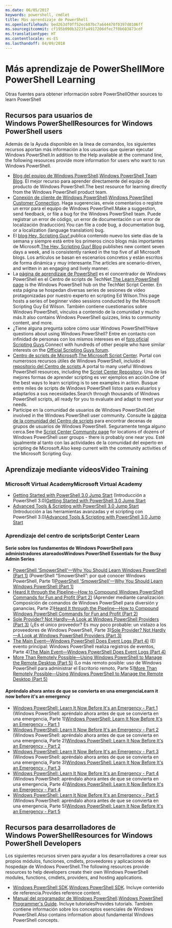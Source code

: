 ```yaml
---
ms.date: 06/05/2017
keywords: powershell, cmdlet
title: Más aprendizaje de PowerShell
ms.openlocfilehash: bed263df0ff52ec687bc7a644470f0397d0106ff
ms.sourcegitcommit: cf195b090b3223fa4917206dfec7f0b603873cdf
ms.translationtype: HT
ms.contentlocale: es-ES
ms.lasthandoff: 04/09/2018
---
```

# <a name="more-powershell-learning"></a><span data-ttu-id="56c3c-103">Más aprendizaje de PowerShell</span><span class="sxs-lookup"><span data-stu-id="56c3c-103">More PowerShell Learning</span></span>

<span data-ttu-id="56c3c-104">Otras fuentes para obtener información sobre PowerShell</span><span class="sxs-lookup"><span data-stu-id="56c3c-104">Other sources to learn PowerShell</span></span>

## <a name="resources-for-windows-powershell-users"></a><span data-ttu-id="56c3c-105">Recursos para usuarios de Windows PowerShell</span><span class="sxs-lookup"><span data-stu-id="56c3c-105">Resources for Windows PowerShell users</span></span>

<span data-ttu-id="56c3c-106">Además de la Ayuda disponible en la línea de comandos, los siguientes recursos aportan más información a los usuarios que quieran ejecutar Windows PowerShell.</span><span class="sxs-lookup"><span data-stu-id="56c3c-106">In addition to the Help available at the command line, the following resources provide more information for users who want to run Windows PowerShell.</span></span>

- <span data-ttu-id="56c3c-107">[Blog del equipo de Windows PowerShell](http://blogs.msdn.com/b/powershell/).</span><span class="sxs-lookup"><span data-stu-id="56c3c-107">[Windows PowerShell Team Blog](http://blogs.msdn.com/b/powershell/).</span></span> <span data-ttu-id="56c3c-108">El mejor recurso para aprender directamente del equipo de producto de Windows PowerShell.</span><span class="sxs-lookup"><span data-stu-id="56c3c-108">The best resource for learning directly from the Windows PowerShell product team.</span></span>
- <span data-ttu-id="56c3c-109">[Conexión de cliente de Windows PowerShell](http://Connect.Microsoft.com/PowerShell).</span><span class="sxs-lookup"><span data-stu-id="56c3c-109">[Windows PowerShell Customer Connection](http://Connect.Microsoft.com/PowerShell).</span></span> <span data-ttu-id="56c3c-110">Haga sugerencias, envíe comentarios o registre un error para el equipo de Windows PowerShell.</span><span class="sxs-lookup"><span data-stu-id="56c3c-110">Make a suggestion, send feedback, or file a bug for the Windows PowerShell team.</span></span> <span data-ttu-id="56c3c-111">Puede registrar un error de código, un error de documentación o un error de localización (traducción).</span><span class="sxs-lookup"><span data-stu-id="56c3c-111">You can file a code bug, a documentation bug, or a localization (language translation) bug.</span></span>
- <span data-ttu-id="56c3c-112">El [blog Hey, Scripting Guy! ](https://blogs.technet.microsoft.com/heyscriptingguy/) publica contenido nuevo los siete días de la semana y siempre está entre los primeros cinco blogs más importantes de Microsoft.</span><span class="sxs-lookup"><span data-stu-id="56c3c-112">[The Hey, Scripting Guy! Blog](https://blogs.technet.microsoft.com/heyscriptingguy/) publishes new content seven days a week, and is consistently ranked in the top five of all Microsoft blogs.</span></span> <span data-ttu-id="56c3c-113">Los artículos se basan en escenarios concretos y están escritos de forma dinámica y muy interesante.</span><span class="sxs-lookup"><span data-stu-id="56c3c-113">The articles are scenario-driven, and written in an engaging and lively manner.</span></span>
- <span data-ttu-id="56c3c-114">La [página de aprendizaje de PowerShell](https://blogs.technet.microsoft.com/heyscriptingguy/2015/01/04/weekend-scripter-the-best-ways-to-learn-powershell/) es el concentrador de Windows PowerShell en el Centro de scripts de TechNet.</span><span class="sxs-lookup"><span data-stu-id="56c3c-114">[The Learn PowerShell page](https://blogs.technet.microsoft.com/heyscriptingguy/2015/01/04/weekend-scripter-the-best-ways-to-learn-powershell/) is the Windows PowerShell hub on the TechNet Script Center.</span></span> <span data-ttu-id="56c3c-115">En esta página se hospedan diversas series de sesiones de vídeo protagonizadas por nuestro experto en scripting Ed Wilson.</span><span class="sxs-lookup"><span data-stu-id="56c3c-115">This page hosts a series of beginner video sessions conducted by the Microsoft Scripting Guy Ed Wilson.</span></span> <span data-ttu-id="56c3c-116">También contiene cuestionarios sobre Windows PowerShell, vínculos a contenido de la comunidad y mucho más.</span><span class="sxs-lookup"><span data-stu-id="56c3c-116">It also contains Windows PowerShell quizzes, links to community content, and more.</span></span>
- <span data-ttu-id="56c3c-117">¿Tiene alguna pregunta sobre cómo usar Windows PowerShell?</span><span class="sxs-lookup"><span data-stu-id="56c3c-117">Have questions about using Windows PowerShell?</span></span> <span data-ttu-id="56c3c-118">Entre en contacto con infinidad de personas con los mismos intereses en el [foro oficial Scripting Guys](http://social.technet.microsoft.com/forums/itcg/threads/).</span><span class="sxs-lookup"><span data-stu-id="56c3c-118">Connect with hundreds of other people who have similar interests on the [Official Scripting Guys forum](http://social.technet.microsoft.com/forums/itcg/threads/).</span></span>
- <span data-ttu-id="56c3c-119">[Centro de scripts de Microsoft](https://technet.microsoft.com/scriptcenter).</span><span class="sxs-lookup"><span data-stu-id="56c3c-119">[The Microsoft Script Center](https://technet.microsoft.com/scriptcenter).</span></span> <span data-ttu-id="56c3c-120">Portal con numerosos recursos útiles de Windows PowerShell, incluido el [repositorio del Centro de scripts](http://gallery.technet.microsoft.com/scriptcenter/).</span><span class="sxs-lookup"><span data-stu-id="56c3c-120">A portal to many useful Windows PowerShell resources, including the [Script Center Repository](http://gallery.technet.microsoft.com/scriptcenter/).</span></span> <span data-ttu-id="56c3c-121">Una de las mejores formas de aprender scripting es ver ejemplos en acción.</span><span class="sxs-lookup"><span data-stu-id="56c3c-121">One of the best ways to learn scripting is to see examples in action.</span></span> <span data-ttu-id="56c3c-122">Busque entre miles de scripts de Windows PowerShell listos para evaluarlos y adaptarlos a sus necesidades.</span><span class="sxs-lookup"><span data-stu-id="56c3c-122">Search through thousands of Windows PowerShell scripts, all ready for you to evaluate and adapt to meet your needs.</span></span>
- <span data-ttu-id="56c3c-123">Participe en la comunidad de usuarios de Windows PowerShell.</span><span class="sxs-lookup"><span data-stu-id="56c3c-123">Get involved in the Windows PowerShell user community.</span></span> <span data-ttu-id="56c3c-124">Consulte la [página de la comunidad del Centro de scripts](https://technet.microsoft.com/scriptcenter/hh182567.aspx) para encontrar decenas de grupos de usuarios de Windows PowerShell. Seguramente tenga alguno cerca.</span><span class="sxs-lookup"><span data-stu-id="56c3c-124">See the [Script Center Community page](https://technet.microsoft.com/scriptcenter/hh182567.aspx) for locations of dozens of Windows PowerShell user groups - there is probably one near you.</span></span> <span data-ttu-id="56c3c-125">Esté igualmente al tanto con las actividades de la comunidad del experto en scripting de Microsoft.</span><span class="sxs-lookup"><span data-stu-id="56c3c-125">Also keep current with the community activities of the Microsoft Scripting Guy.</span></span>

## <a name="video-training"></a><span data-ttu-id="56c3c-126">Aprendizaje mediante vídeos</span><span class="sxs-lookup"><span data-stu-id="56c3c-126">Video Training</span></span>

### <a name="microsoft-virtual-academy"></a><span data-ttu-id="56c3c-127">Microsoft Virtual Academy</span><span class="sxs-lookup"><span data-stu-id="56c3c-127">Microsoft Virtual Academy</span></span>
- <span data-ttu-id="56c3c-128">[Getting Started with PowerShell 3.0 Jump Start](https://mva.microsoft.com/en-US/training-courses/getting-started-with-powershell-30-jump-start-8276) (Introducción a PowerShell 3.0)</span><span class="sxs-lookup"><span data-stu-id="56c3c-128">[Getting Started with PowerShell 3.0 Jump Start](https://mva.microsoft.com/en-US/training-courses/getting-started-with-powershell-30-jump-start-8276)</span></span>
- <span data-ttu-id="56c3c-129">[Advanced Tools & Scripting with PowerShell 3.0 Jump Start](https://mva.microsoft.com/en-US/training-courses/advanced-tools-scripting-with-powershell-30-jump-start-8231) (Introducción a las herramientas avanzadas y el scripting con PowerShell 3.0)</span><span class="sxs-lookup"><span data-stu-id="56c3c-129">[Advanced Tools & Scripting with PowerShell 3.0 Jump Start](https://mva.microsoft.com/en-US/training-courses/advanced-tools-scripting-with-powershell-30-jump-start-8231)</span></span>

### <a name="script-center-learn"></a><span data-ttu-id="56c3c-130">Aprendizaje del centro de scripts</span><span class="sxs-lookup"><span data-stu-id="56c3c-130">Script Center Learn</span></span>
#### <a name="windows-powershell-essentials-for-the-busy-admin-series"></a><span data-ttu-id="56c3c-131">Serie sobre los fundamentos de Windows PowerShell para administradores atareados</span><span class="sxs-lookup"><span data-stu-id="56c3c-131">Windows PowerShell Essentials for the Busy Admin Series</span></span>
- <span data-ttu-id="56c3c-132">[PowerShell 'SmowerShell'—Why You Should Learn Windows PowerShell &#40;Part 1&#41;](http://dlbmodigital.microsoft.com/webcasts/wmv/23976_Dnl_L.wmv) (PowerShell “SmowerShell”: por qué conocer Windows PowerShell, Parte 1)</span><span class="sxs-lookup"><span data-stu-id="56c3c-132">[PowerShell 'SmowerShell'—Why You Should Learn Windows PowerShell &#40;Part 1&#41;](http://dlbmodigital.microsoft.com/webcasts/wmv/23976_Dnl_L.wmv)</span></span>
- <span data-ttu-id="56c3c-133">[Heard It through the Pipeline—How to Compound Windows PowerShell Commands for Fun and Profit &#40;Part 2&#41;](http://dlbmodigital.microsoft.com/webcasts/wmv/23977_Dnl_L.wmv) (Aprender mediante canalización: Composición de comandos de Windows PowerShell para diversión y ganancias, Parte 2)</span><span class="sxs-lookup"><span data-stu-id="56c3c-133">[Heard It through the Pipeline—How to Compound Windows PowerShell Commands for Fun and Profit &#40;Part 2&#41;](http://dlbmodigital.microsoft.com/webcasts/wmv/23977_Dnl_L.wmv)</span></span>
- <span data-ttu-id="56c3c-134">[Sole Provider? Not Hardly—A Look at Windows PowerShell Providers &#40;Part 3&#41;](http://dlbmodigital.microsoft.com/webcasts/wmv/23978_Dnl_L.wmv) (¿Es el único proveedor? Es muy poco probable: un vistazo a los proveedores de Windows PowerShell, Parte 3)</span><span class="sxs-lookup"><span data-stu-id="56c3c-134">[Sole Provider? Not Hardly—A Look at Windows PowerShell Providers &#40;Part 3&#41;](http://dlbmodigital.microsoft.com/webcasts/wmv/23978_Dnl_L.wmv)</span></span>
- <span data-ttu-id="56c3c-135">[The Main Event—Windows PowerShell Does Event Logs &#40;Part 4&#41;](http://dlbmodigital.microsoft.com/webcasts/wmv/23979_Dnl_L.wmv) (El evento principal: Windows PowerShell realiza registros de eventos, Parte 4)</span><span class="sxs-lookup"><span data-stu-id="56c3c-135">[The Main Event—Windows PowerShell Does Event Logs &#40;Part 4&#41;](http://dlbmodigital.microsoft.com/webcasts/wmv/23979_Dnl_L.wmv)</span></span>
- <span data-ttu-id="56c3c-136">[More Than Remotely Possible—Using Windows PowerShell to Manage the Remote Desktop &#40;Part 5&#41;](http://dlbmodigital.microsoft.com/webcasts/wmv/23980_Dnl_L.wmv) (Lo más remoto posible: uso de Windows PowerShell para administrar el Escritorio remoto, Parte 5)</span><span class="sxs-lookup"><span data-stu-id="56c3c-136">[More Than Remotely Possible—Using Windows PowerShell to Manage the Remote Desktop &#40;Part 5&#41;](http://dlbmodigital.microsoft.com/webcasts/wmv/23980_Dnl_L.wmv)</span></span>

#### <a name="learn-it-now-before-its-an-emergency"></a><span data-ttu-id="56c3c-137">Apréndalo ahora antes de que se convierta en una emergencia</span><span class="sxs-lookup"><span data-stu-id="56c3c-137">Learn it now before it's an emergency</span></span>
- <span data-ttu-id="56c3c-138">[Windows PowerShell: Learn It Now Before It's an Emergency - Part 1](http://dlbmodigital.microsoft.com/webcasts/wmv/1032481530_Dnl_L.wmv) (Windows PowerShell: apréndalo ahora antes de que se convierta en una emergencia, Parte 1)</span><span class="sxs-lookup"><span data-stu-id="56c3c-138">[Windows PowerShell: Learn It Now Before It's an Emergency - Part 1](http://dlbmodigital.microsoft.com/webcasts/wmv/1032481530_Dnl_L.wmv)</span></span>
- <span data-ttu-id="56c3c-139">[Windows PowerShell: Learn It Now Before It's an Emergency - Part 2](http://dlbmodigital.microsoft.com/webcasts/wmv/1032481542_Dnl_L.wmv) (Windows PowerShell: apréndalo ahora antes de que se convierta en una emergencia, Parte 2)</span><span class="sxs-lookup"><span data-stu-id="56c3c-139">[Windows PowerShell: Learn It Now Before It's an Emergency - Part 2](http://dlbmodigital.microsoft.com/webcasts/wmv/1032481542_Dnl_L.wmv)</span></span>
- <span data-ttu-id="56c3c-140">[Windows PowerShell: Learn It Now Before It's an Emergency - Part 3](http://dlbmodigital.microsoft.com/webcasts/wmv/1032481548_Dnl_L.wmv) (Windows PowerShell: apréndalo ahora antes de que se convierta en una emergencia, Parte 3)</span><span class="sxs-lookup"><span data-stu-id="56c3c-140">[Windows PowerShell: Learn It Now Before It's an Emergency - Part 3](http://dlbmodigital.microsoft.com/webcasts/wmv/1032481548_Dnl_L.wmv)</span></span>
- <span data-ttu-id="56c3c-141">[Windows PowerShell: Learn It Now Before It's an Emergency - Part 4](http://dlbmodigital.microsoft.com/webcasts/wmv/1032481552_Dnl_L.wmv) (Windows PowerShell: apréndalo ahora antes de que se convierta en una emergencia, Parte 4)</span><span class="sxs-lookup"><span data-stu-id="56c3c-141">[Windows PowerShell: Learn It Now Before It's an Emergency - Part 4](http://dlbmodigital.microsoft.com/webcasts/wmv/1032481552_Dnl_L.wmv)</span></span>
- <span data-ttu-id="56c3c-142">[Windows PowerShell: Learn It Now Before It's an Emergency - Part 5](http://dlbmodigital.microsoft.com/webcasts/wmv/1032481554_Dnl_L.wmv) (Windows PowerShell: apréndalo ahora antes de que se convierta en una emergencia, Parte 5)</span><span class="sxs-lookup"><span data-stu-id="56c3c-142">[Windows PowerShell: Learn It Now Before It's an Emergency - Part 5](http://dlbmodigital.microsoft.com/webcasts/wmv/1032481554_Dnl_L.wmv)</span></span>

## <a name="resources-for-windows-powershell-developers"></a><span data-ttu-id="56c3c-143">Recursos para desarrolladores de Windows PowerShell</span><span class="sxs-lookup"><span data-stu-id="56c3c-143">Resources for Windows PowerShell Developers</span></span>

<span data-ttu-id="56c3c-144">Los siguientes recursos sirven para ayudar a los desarrolladores a crear sus propios módulos, funciones, cmdlets, proveedores y aplicaciones de hospedaje de Windows PowerShell.</span><span class="sxs-lookup"><span data-stu-id="56c3c-144">The following resources provide resources to help developers create their own Windows PowerShell modules, functions, cmdlets, providers, and hosting applications.</span></span>

- <span data-ttu-id="56c3c-145">[Windows PowerShell SDK](http://go.microsoft.com/fwlink/p/?LinkID=89595).</span><span class="sxs-lookup"><span data-stu-id="56c3c-145">[Windows PowerShell SDK](http://go.microsoft.com/fwlink/p/?LinkID=89595).</span></span> <span data-ttu-id="56c3c-146">Incluye contenido de referencia.</span><span class="sxs-lookup"><span data-stu-id="56c3c-146">Provides reference content.</span></span>
- <span data-ttu-id="56c3c-147">[Manual del programador de Windows PowerShell](http://go.microsoft.com/fwlink/p/?LinkID=89596).</span><span class="sxs-lookup"><span data-stu-id="56c3c-147">[Windows PowerShell Programmer's Guide](http://go.microsoft.com/fwlink/p/?LinkID=89596).</span></span> <span data-ttu-id="56c3c-148">Incluye tutoriales</span><span class="sxs-lookup"><span data-stu-id="56c3c-148">Provides tutorials.</span></span> <span data-ttu-id="56c3c-149">También contiene información sobre los conceptos esenciales de Windows PowerShell.</span><span class="sxs-lookup"><span data-stu-id="56c3c-149">Also contains information about fundamental Windows PowerShell concepts.</span></span>